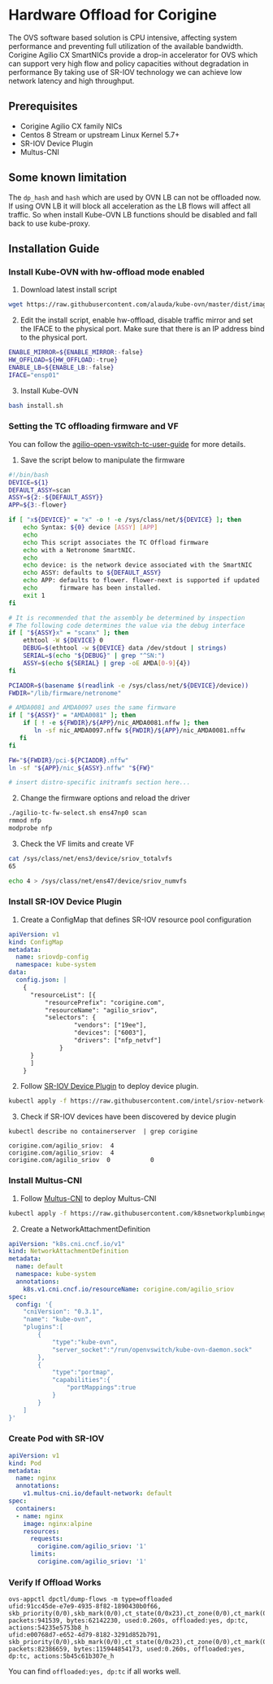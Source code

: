 ﻿# Hardware Offload for Corigine 

The OVS software based solution is CPU intensive, affecting system performance and preventing full utilization of the available bandwidth.
Corigine Agilio CX SmartNICs provide a drop-in accelerator for OVS which can support very high flow and policy capacities without degradation in performance
By taking use of SR-IOV technology we can achieve low network latency and high throughput.

## Prerequisites
- Corigine Agilio CX family NICs
- Centos 8 Stream or upstream Linux Kernel 5.7+
- SR-IOV Device Plugin
- Multus-CNI

## Some known limitation

The `dp_hash` and `hash` which are used by OVN LB can not be offloaded now.
If using OVN LB it will block all acceleration as the LB flows will affect all traffic. 
So when install Kube-OVN LB functions should be disabled and fall back to use kube-proxy.

## Installation Guide

### Install Kube-OVN with hw-offload mode enabled
1. Download latest install script

```bash
wget https://raw.githubusercontent.com/alauda/kube-ovn/master/dist/images/install.sh
```

2. Edit the install script, enable hw-offload, disable traffic mirror and set the IFACE to the physical port.
Make sure that there is an IP address bind to the physical port.

```bash
ENABLE_MIRROR=${ENABLE_MIRROR:-false}
HW_OFFLOAD=${HW_OFFLOAD:-true}
ENABLE_LB=${ENABLE_LB:-false}
IFACE="ensp01"
```

3. Install Kube-OVN

```bash
bash install.sh
```

### Setting the TC offloading firmware and VF

You can follow the [agilio-open-vswitch-tc-user-guide](https://help.netronome.com/support/solutions/articles/36000081172-agilio-open-vswitch-tc-user-guide) for more details.

1. Save the script below to manipulate the firmware

```bash
#!/bin/bash
DEVICE=${1}
DEFAULT_ASSY=scan
ASSY=${2:-${DEFAULT_ASSY}}
APP=${3:-flower}

if [ "x${DEVICE}" = "x" -o ! -e /sys/class/net/${DEVICE} ]; then
    echo Syntax: ${0} device [ASSY] [APP]
    echo
    echo This script associates the TC Offload firmware
    echo with a Netronome SmartNIC.
    echo
    echo device: is the network device associated with the SmartNIC
    echo ASSY: defaults to ${DEFAULT_ASSY}
    echo APP: defaults to flower. flower-next is supported if updated
    echo      firmware has been installed.
    exit 1
fi

# It is recommended that the assembly be determined by inspection
# The following code determines the value via the debug interface
if [ "${ASSY}x" = "scanx" ]; then
    ethtool -W ${DEVICE} 0
    DEBUG=$(ethtool -w ${DEVICE} data /dev/stdout | strings)
    SERIAL=$(echo "${DEBUG}" | grep "^SN:")
    ASSY=$(echo ${SERIAL} | grep -oE AMDA[0-9]{4})
fi

PCIADDR=$(basename $(readlink -e /sys/class/net/${DEVICE}/device))
FWDIR="/lib/firmware/netronome"

# AMDA0081 and AMDA0097 uses the same firmware
if [ "${ASSY}" = "AMDA0081" ]; then
    if [ ! -e ${FWDIR}/${APP}/nic_AMDA0081.nffw ]; then
       ln -sf nic_AMDA0097.nffw ${FWDIR}/${APP}/nic_AMDA0081.nffw
   fi
fi

FW="${FWDIR}/pci-${PCIADDR}.nffw"
ln -sf "${APP}/nic_${ASSY}.nffw" "${FW}"

# insert distro-specific initramfs section here...
```

2. Change the firmware options and reload the driver

```bash
./agilio-tc-fw-select.sh ens47np0 scan
rmmod nfp
modprobe nfp
```

3. Check the VF limits and create VF

```bash
cat /sys/class/net/ens3/device/sriov_totalvfs
65

echo 4 > /sys/class/net/ens47/device/sriov_numvfs
```

### Install SR-IOV Device Plugin
1. Create a ConfigMap that defines SR-IOV resource pool configuration
```yaml
apiVersion: v1
kind: ConfigMap
metadata:
  name: sriovdp-config
  namespace: kube-system
data:
  config.json: |
    {
      "resourceList": [{
          "resourcePrefix": "corigine.com",
          "resourceName": "agilio_sriov",
          "selectors": {
                  "vendors": ["19ee"],
                  "devices": ["6003"],
                  "drivers": ["nfp_netvf"]
              }
      }
      ]
    }
```

2. Follow [SR-IOV Device Plugin](https://github.com/intel/sriov-network-device-plugin) to deploy device plugin.

```bash
kubectl apply -f https://raw.githubusercontent.com/intel/sriov-network-device-plugin/master/deployments/k8s-v1.16/sriovdp-daemonset.yaml
```

3. Check if SR-IOV devices have been discovered by device plugin

```shell
kubectl describe no containerserver  | grep corigine

corigine.com/agilio_sriov:  4
corigine.com/agilio_sriov:  4
corigine.com/agilio_sriov  0           0
```
### Install Multus-CNI
1. Follow [Multus-CNI](https://github.com/k8snetworkplumbingwg/multus-cni) to deploy Multus-CNI

```bash
kubectl apply -f https://raw.githubusercontent.com/k8snetworkplumbingwg/multus-cni/master/deployments/multus-daemonset.yml
```

2. Create a NetworkAttachmentDefinition
```yaml
apiVersion: "k8s.cni.cncf.io/v1"
kind: NetworkAttachmentDefinition
metadata:
  name: default
  namespace: kube-system
  annotations:
    k8s.v1.cni.cncf.io/resourceName: corigine.com/agilio_sriov
spec:
  config: '{
    "cniVersion": "0.3.1",
    "name": "kube-ovn",
    "plugins":[
        {
            "type":"kube-ovn",
            "server_socket":"/run/openvswitch/kube-ovn-daemon.sock"
        },
        {
            "type":"portmap",
            "capabilities":{
                "portMappings":true
            }
        }
    ]
}'
```

### Create Pod with SR-IOV
```yaml
apiVersion: v1
kind: Pod
metadata:
  name: nginx
  annotations:
    v1.multus-cni.io/default-network: default
spec:
  containers:
  - name: nginx
    image: nginx:alpine
    resources:
      requests:
        corigine.com/agilio_sriov: '1'
      limits:
        corigine.com/agilio_sriov: '1'
```
### Verify If Offload Works

```shell
ovs-appctl dpctl/dump-flows -m type=offloaded
ufid:91cc45de-e7e9-4935-8f82-1890430b0f66, skb_priority(0/0),skb_mark(0/0),ct_state(0/0x23),ct_zone(0/0),ct_mark(0/0),ct_label(0/0x1),recirc_id(0),dp_hash(0/0),in_port(5b45c61b307e_h),packet_type(ns=0/0,id=0/0),eth(src=00:00:00:c5:6d:4e,dst=00:00:00:e7:16:ce),eth_type(0x0800),ipv4(src=0.0.0.0/0.0.0.0,dst=0.0.0.0/0.0.0.0,proto=0/0,tos=0/0,ttl=0/0,frag=no), packets:941539, bytes:62142230, used:0.260s, offloaded:yes, dp:tc, actions:54235e5753b8_h
ufid:e00768d7-e652-4d79-8182-3291d852b791, skb_priority(0/0),skb_mark(0/0),ct_state(0/0x23),ct_zone(0/0),ct_mark(0/0),ct_label(0/0x1),recirc_id(0),dp_hash(0/0),in_port(54235e5753b8_h),packet_type(ns=0/0,id=0/0),eth(src=00:00:00:e7:16:ce,dst=00:00:00:c5:6d:4e),eth_type(0x0800),ipv4(src=0.0.0.0/0.0.0.0,dst=0.0.0.0/0.0.0.0,proto=0/0,tos=0/0,ttl=0/0,frag=no), packets:82386659, bytes:115944854173, used:0.260s, offloaded:yes, dp:tc, actions:5b45c61b307e_h
```

You can find `offloaded:yes, dp:tc` if all works well.
